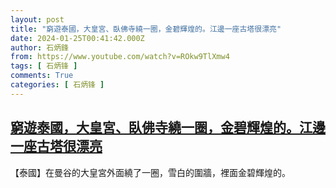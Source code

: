 ```yaml
---
layout: post
title: "窮遊泰國，大皇宮、臥佛寺繞一圈，金碧輝煌的。江邊一座古塔很漂亮"
date: 2024-01-25T00:41:42.000Z
author: 石炳鋒
from: https://www.youtube.com/watch?v=ROkw9TlXmw4
tags: [ 石炳锋 ]
comments: True
categories: [ 石炳锋 ]
---
```

<!--1706143302000-->
[窮遊泰國，大皇宮、臥佛寺繞一圈，金碧輝煌的。江邊一座古塔很漂亮](https://www.youtube.com/watch?v=ROkw9TlXmw4)
------

<div>
【泰國】在曼谷的大皇宮外面繞了一圈，雪白的圍牆，裡面金碧輝煌的。
</div>
